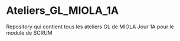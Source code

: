 # Ateliers_GL_MIOLA_1A
Repository qui contient tous les ateliers GL de MIOLA Jour 1A pour le module de SCRUM
